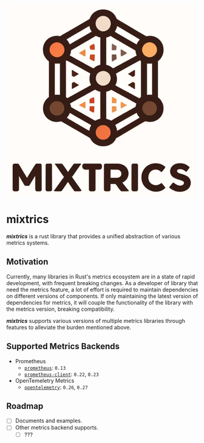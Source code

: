<p align="center">
    <img src="https://raw.githubusercontent.com/foyer-rs/mixtrics/main/etc/mixtrics.png" />
</p>

# mixtrics

***mixtrics*** is a rust library that provides a unified abstraction of various metrics systems.

## Motivation

Currently, many libraries in Rust's metrics ecosystem are in a state of rapid development, with frequent breaking changes. As a developer of library that need the metrics feature, a lot of effort is required to maintain dependencies on different versions of components. If only maintaining the latest version of dependencies for metrics, it will couple the functionality of the library with the metrics version, breaking compatibility.

***mixtrics*** supports various versions of multiple metrics libraries through features to alleviate the burden mentioned above.

## Supported Metrics Backends

- Prometheus
    - [`prometheus`](https://crates.io/crates/prometheus): `0.13`
    - [`prometheus-client`](https://crates.io/crates/prometheus-client): `0.22`, `0.23`
- OpenTemeletry Metrics
    - [`opentelemetry`](https://crates.io/crates/opentelemetry): `0.26`, `0.27`

## Roadmap

- [ ] Documents and examples.
- [ ] Other metrics backend supports.
    - [ ] ???